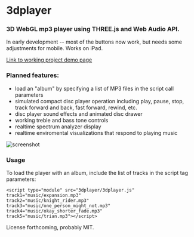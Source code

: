 # 3dplayer
### 3D WebGL mp3 player using THREE.js and Web Audio API.

In early development -- most of the buttons now work, but needs some adjustments for mobile.  Works on iPad.

[Link to working project demo page](https://paulslocum.github.io/3dplayer/)

### Planned features: 
 - load an "album" by specifying a list of MP3 files in the script call parameters
 - simulated compact disc player operation including play, pause, stop, track forward and back, fast forward, rewind, etc.
 - disc player sound effects and animated disc drawer
 - working treble and bass tone controls
 - realtime spectrum analyzer display
 - realtime enviromental visualizations that respond to playing music
 
![screenshot](https://paulslocum.github.io/3dplayer/docs/screenshot.jpg)

### Usage

To load the player with an album, include the list of tracks in the script tag parameters:

```
<script type="module" src="3dplayer/3dplayer.js"
track1="music/expansion.mp3" 
track2="music/knight_rider.mp3" 
track3="music/one_person_might_not.mp3"
track4="music/okay_shorter_fade.mp3"
track5="music/trian.mp3"></script>
```

License forthcoming, probably MIT.
